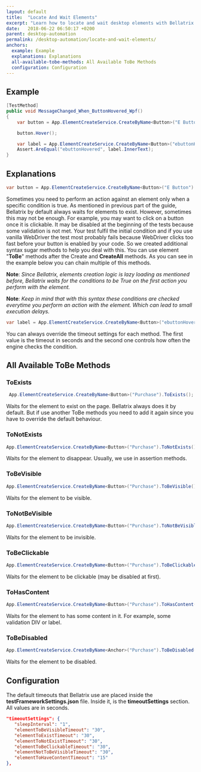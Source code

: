 ```yaml
---
layout: default
title:  "Locate And Wait Elements"
excerpt: "Learn how to locate and wait desktop elements with Bellatrix desktop module."
date:   2018-06-22 06:50:17 +0200
parent: desktop-automation
permalink: /desktop-automation/locate-and-wait-elements/
anchors:
  example: Example
  explanations: Explanations
  all-available-tobe-methods: All Available ToBe Methods
  configuration: Configuration
---
```

Example
-------
```csharp
[TestMethod]
public void MessageChanged_When_ButtonHovered_Wpf()
{
    var button = App.ElementCreateService.CreateByName<Button>("E Button").ToBeVisible();

    button.Hover();

    var label = App.ElementCreateService.CreateByName<Button>("ebuttonHovered").ToHasContent(40, 1);
    Assert.AreEqual("ebuttonHovered", label.InnerText);
}
```

Explanations
------------
```csharp
var button = App.ElementCreateService.CreateByName<Button>("E Button").ToBeVisible();
```
Sometimes you need to perform an action against an element only when a specific condition is true. As mentioned in previous part of the guide, Bellatrix by default always waits for elements to exist. However, sometimes this may not be enough. For example, you may want to click on a button once it is clickable. It may be disabled at the beginning of the tests because some validation is not met. Your test fulfil the initial condition and if you use vanilla WebDriver the test most probably fails because WebDriver clicks too fast before your button is enabled by your code. So we created additional syntax sugar methods to help you deal with this. You can use element "**ToBe**" methods after the Create and **CreateAll** methods. As you can see in the example below you can chain multiple of this methods.

**Note**: *Since Bellatrix, elements creation logic is lazy loading as mentioned before, Bellatrix waits for the conditions to be True on the first action you perform with the element.*

**Note**: *Keep in mind that with this syntax these conditions are checked everytime you perform an action with the element. Which can lead tо small execution delays.*

```csharp
var label = App.ElementCreateService.CreateByName<Button>("ebuttonHovered").ToHasContent(40, 1);
```
You can always override the timeout settings for each method. The first value is the timeout in seconds and the second one controls how often the engine checks the condition.

All Available ToBe Methods
--------------------------
### ToExists ###
```csharp
 App.ElementCreateService.CreateByName<Button>("Purchase").ToExists();
```
Waits for the element to exist on the page. Bellatrix always does it by default. But if use another ToBe methods you need to add it again since you have to override the default behaviour.
### ToNotExists ###
```csharp
App.ElementCreateService.CreateByName<Button>("Purchase").ToNotExists();
```
Waits for the element to disappear. Usually, we use in assertion methods.
### ToBeVisible ###
```csharp
App.ElementCreateService.CreateByName<Button>("Purchase").ToBeVisible();
```
Waits for the element to be visible.
### ToNotBeVisible ###
```csharp
App.ElementCreateService.CreateByName<Button>("Purchase").ToNotBeVisible();
```
Waits for the element to be invisible.
### ToBeClickable ###
```csharp
App.ElementCreateService.CreateByName<Button>("Purchase").ToBeClickable();
```
Waits for the element to be clickable (may be disabled at first).
### ToHasContent ###
```csharp
App.ElementCreateService.CreateByName<Button>("Purchase").ToHasContent();
```
Waits for the element to has some content in it. For example, some validation DIV or label.
### ToBeDisabled ###
```csharp
App.ElementCreateService.CreateByName<Anchor>("Purchase").ToBeDisabled();
```
Waits for the element to be disabled.

Configuration
-------------
The default timeouts that Bellatrix use are placed inside the **testFrameworkSettings.json** file. Inside it, is the **timeoutSettings** section. All values are in seconds.
```json
"timeoutSettings": {
   "sleepInterval": "1",
   "elementToBeVisibleTimeout": "30",
   "elementToExistTimeout": "30",
   "elementToNotExistTimeout": "30",
   "elementToBeClickableTimeout": "30",
   "elementNotToBeVisibleTimeout": "30",
   "elementToHaveContentTimeout": "15"
},
```